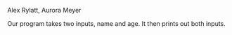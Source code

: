Alex Rylatt, Aurora Meyer

Our program takes two inputs, name and age. It then prints out both inputs. 
